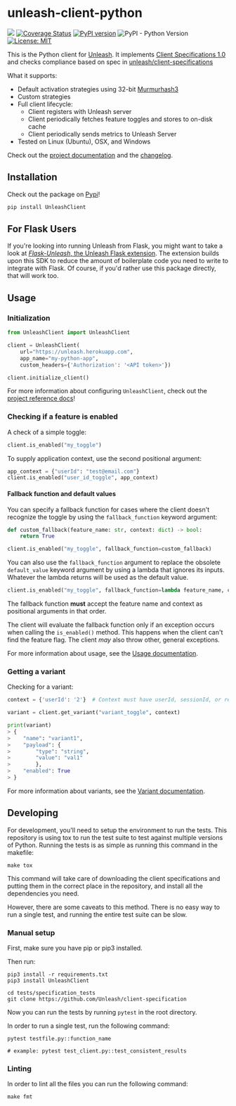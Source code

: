 # unleash-client-python

![](https://github.com/unleash/unleash-client-python/workflows/CI/badge.svg?branch=main) [![Coverage Status](https://coveralls.io/repos/github/Unleash/unleash-client-python/badge.svg?branch=main)](https://coveralls.io/github/Unleash/unleash-client-python?branch=main) [![PyPI version](https://badge.fury.io/py/UnleashClient.svg)](https://badge.fury.io/py/UnleashClient) ![PyPI - Python Version](https://img.shields.io/pypi/pyversions/UnleashClient.svg) [![License: MIT](https://img.shields.io/badge/License-MIT-yellow.svg)](https://opensource.org/licenses/MIT)


This is the Python client for [Unleash](https://github.com/unleash/unleash).  It implements [Client Specifications 1.0](https://docs.getunleash.io/client-specification) and checks compliance based on spec in [unleash/client-specifications](https://github.com/Unleash/client-specification)

What it supports:
* Default activation strategies using 32-bit [Murmurhash3](https://en.wikipedia.org/wiki/MurmurHash)
* Custom strategies
* Full client lifecycle:
    * Client registers with Unleash server
    * Client periodically fetches feature toggles and stores to on-disk cache
    * Client periodically sends metrics to Unleash Server
* Tested on Linux (Ubuntu), OSX, and Windows

Check out the [project documentation](https://unleash.github.io/unleash-client-python/) and the [changelog](https://docs.getunleash.io/unleash-client-python/changelog.html).

## Installation

Check out the package on [Pypi](https://pypi.org/project/UnleashClient/)!

```bash
pip install UnleashClient
```

## For Flask Users

If you're looking into running Unleash from Flask, you might want to take a look at [_Flask-Unleash_, the Unleash Flask extension](https://github.com/Unleash/Flask-Unleash). The extension builds upon this SDK to reduce the amount of boilerplate code you need to write to integrate with Flask. Of course, if you'd rather use this package directly, that will work too.

## Usage

### Initialization

```python
from UnleashClient import UnleashClient

client = UnleashClient(
    url="https://unleash.herokuapp.com",
    app_name="my-python-app",
    custom_headers={'Authorization': '<API token>'})

client.initialize_client()
```

For more information about configuring `UnleashClient`, check out the [project reference docs](https://docs.getunleash.io/unleash-client-python/unleashclient.html)!

### Checking if a feature is enabled

A check of a simple toggle:
```python
client.is_enabled("my_toggle")
```

To supply application context, use the second positional argument:

```python
app_context = {"userId": "test@email.com"}
client.is_enabled("user_id_toggle", app_context)
```

#### Fallback function and default values

You can specify a fallback function for cases where the client doesn't recognize the toggle by using the `fallback_function` keyword argument:

```python
def custom_fallback(feature_name: str, context: dict) -> bool:
    return True

client.is_enabled("my_toggle", fallback_function=custom_fallback)
```

You can also use the `fallback_function` argument to replace the obsolete `default_value` keyword argument by using a lambda that ignores its inputs. Whatever the lambda returns will be used as the default value.

```python
client.is_enabled("my_toggle", fallback_function=lambda feature_name, context: True)
```

The fallback function **must** accept the feature name and context as positional arguments in that order.

The client will evaluate the fallback function only if an exception occurs when calling the `is_enabled()` method. This happens when the client can't find the feature flag. The client _may_ also throw other, general exceptions.

For more information about usage, see the [Usage documentation](https://docs.getunleash.io/unleash-client-python/usage.html).

### Getting a variant

Checking for a variant:
```python
context = {'userId': '2'}  # Context must have userId, sessionId, or remoteAddr.  If none are present, distribution will be random.

variant = client.get_variant("variant_toggle", context)

print(variant)
> {
>    "name": "variant1",
>    "payload": {
>        "type": "string",
>        "value": "val1"
>        },
>    "enabled": True
> }
```

For more information about variants, see the [Variant documentation](https://docs.getunleash.io/advanced/toggle_variants).

## Developing

For development, you'll need to setup the environment to run the tests. This repository is using 
tox to run the test suite to test against multiple versions of Python. Running the tests is as simple as running this command in the makefile:

```
make tox
```

This command will take care of downloading the client specifications and putting them in the correct place in the repository, and install all the dependencies you need.

However, there are some caveats to this method. There is no easy way to run a single test, and running the entire test suite can be slow.

### Manual setup

First, make sure you have pip or pip3 installed.

Then run: 

```
pip3 install -r requirements.txt
pip3 install UnleashClient
```

```
cd tests/specification_tests
git clone https://github.com/Unleash/client-specification
```

Now you can run the tests by running `pytest` in the root directory.

In order to run a single test, run the following command: 

```
pytest testfile.py::function_name

# example: pytest test_client.py::test_consistent_results
```

### Linting

In order to lint all the files you can run the following command:

```
make fmt
```

